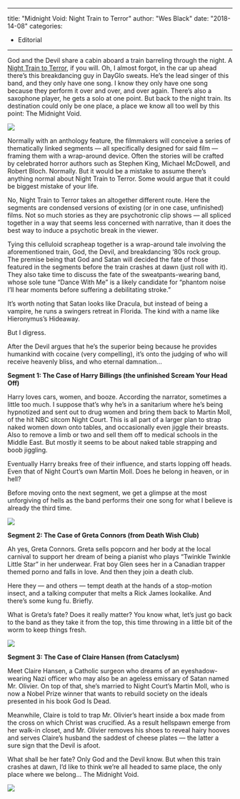 
---
title: "Midnight Void: Night Train to Terror"
author: "Wes Black"
date: "2018-14-08"
categories:
- Editorial
---

God and the Devil share a cabin aboard a train barreling through the night. A [Night Train to Terror](https://vrv.co/watch/GR8V3VPDR/Night-Train-to-Terror), if you will. Oh, I almost forgot, in the car up ahead there’s this breakdancing guy in DayGlo sweats. He’s the lead singer of this band, and they only have one song. I know they only have one song because they perform it over and over, and over again. There’s also a saxophone player, he gets a solo at one point. But back to the night train. Its destination could only be one place, a place we know all too well by this point: The Midnight Void.

![](https://i1.wp.com/vrvblog.co/wp-content/uploads/2018/08/NightTrain1.gif?resize=480%2C360&#038;ssl=1)

Normally with an anthology feature, the filmmakers will conceive a series of thematically linked segments — all specifically designed for said film — framing them with a wrap-around device. Often the stories will be crafted by celebrated horror authors such as Stephen King, Michael McDowell, and Robert Bloch. Normally. But it would be a mistake to assume there’s anything normal about Night Train to Terror. Some would argue that it could be biggest mistake of your life.

No, Night Train to Terror takes an altogether different route. Here the segments are condensed versions of existing (or in one case, unfinished) films. Not so much stories as they are psychotronic clip shows — all spliced together in a way that seems less concerned with narrative, than it does the best way to induce a psychotic break in the viewer. 

Tying this celluloid scrapheap together is a wrap-around tale involving the aforementioned train, God, the Devil, and breakdancing ‘80s rock group. The premise being that God and Satan will decided the fate of those featured in the segments before the train crashes at dawn (just roll with it). They also take time to discuss the fate of the sweatpants-wearing band, whose sole tune “Dance With Me” is a likely candidate for “phantom noise I’ll hear moments before suffering a debilitating stroke.”

It’s worth noting that Satan looks like Dracula, but instead of being a vampire, he runs a swingers retreat in Florida. The kind with a name like Hieronymus’s Hideaway.

But I digress. 

After the Devil argues that he’s the superior being because he provides humankind with cocaine (very compelling), it’s onto the judging of who will receive heavenly bliss, and who eternal damnation…

**Segment 1: The Case of Harry Billings (the unfinished Scream Your Head Off)**

Harry loves cars, women, and booze. According the narrator, sometimes a little too much. I suppose that’s why he’s in a sanitarium where he’s being hypnotized and sent out to drug women and bring them back to Martin Moll, of the hit NBC sitcom Night Court. This is all part of a larger plan to strap naked women down onto tables, and occasionally even jiggle their breasts. Also to remove a limb or two and sell them off to medical schools in the Middle East. But mostly it seems to be about naked table strapping and boob jiggling. 

Eventually Harry breaks free of their influence, and starts lopping off heads. Even that of Night Court’s own Martin Moll. Does he belong in heaven, or in hell?

Before moving onto the next segment, we get a glimpse at the most unforgiving of hells as the band performs their one song for what I believe is already the third time.

![](https://i1.wp.com/vrvblog.co/wp-content/uploads/2018/08/NightTrain2.gif?resize=480%2C360&#038;ssl=1)

**Segment 2: The Case of Greta Connors (from Death Wish Club)**

Ah yes, Greta Connors. Greta sells popcorn and her body at the local carnival to support her dream of being a pianist who plays “Twinkle Twinkle Little Star” in her underwear. Frat boy Glen sees her in a Canadian trapper themed porno and falls in love. And then they join a death club. 

Here they — and others — tempt death at the hands of a stop-motion insect, and a talking computer that melts a Rick James lookalike. And there’s some kung fu. Briefly. 

What is Greta’s fate? Does it really matter? You know what, let’s just go back to the band as they take it from the top, this time throwing in a little bit of the worm to keep things fresh.

![](https://i0.wp.com/vrvblog.co/wp-content/uploads/2018/08/NightTrain3.gif?resize=480%2C270&#038;ssl=1)

**Segment 3: The Case of Claire Hansen (from Cataclysm)**

Meet Claire Hansen, a Catholic surgeon who dreams of an eyeshadow-wearing Nazi officer who may also be an ageless emissary of Satan named Mr. Olivier. On top of that, she’s married to Night Court’s Martin Moll, who is now a Nobel Prize winner that wants to rebuild society on the ideals presented in his book God Is Dead. 

Meanwhile, Claire is told to trap Mr. Olivier’s heart inside a box made from the cross on which Christ was crucified. As a result hellspawn emerge from her walk-in closet, and Mr. Olivier removes his shoes to reveal hairy hooves and serves Claire’s husband the saddest of cheese plates — the latter a sure sign that the Devil is afoot.

What shall be her fate? Only God and the Devil know. But when this train crashes at dawn, I’d like to think we’re all headed to same place, the only place where we belong… The Midnight Void.

![](https://i2.wp.com/vrvblog.co/wp-content/uploads/2018/08/NightTrain4.gif?resize=480%2C270&#038;ssl=1)
